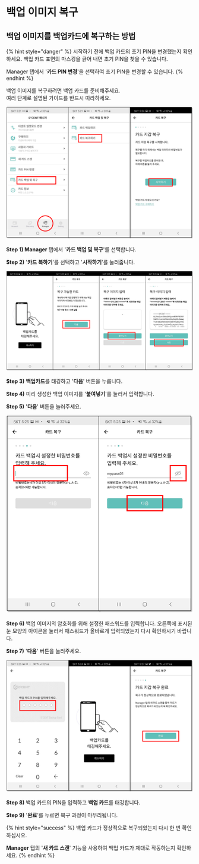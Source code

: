 # 백업 이미지 복구

## 백업 이미지를 백업카드에 복구하는 방법

{% hint style="danger" %}
시작하기 전에 백업 카드의 초기 PIN을 변경했는지 확인하세요. 백업 카드 표면의 마스킹을 긁어 내면 초기 PIN을 찾을 수 있습니다. 

Manager 탭에서 '**카드 PIN 변경**'을 선택하여 초기 PIN을 변경할 수 있습니다.
{% endhint %}

백업 이미지를 복구하려면 백업 카드를 준비해주세요.  
여러 단계로 설명된 가이드를 반드시 따라하세요.

![](../../.gitbook/assets/11%20%281%29.png)

**Step 1\) Manager** 탭에서 '**카드 백업 및 복구**'를 선택합니다.

**Step 2\)** '**카드 복하기**'를 선택하고 '**시작하기**'를 눌러줍니다.

![](../../.gitbook/assets/12%20%281%29.png)

**Step 3\)** **백업카드**를 태깅하고 '**다음**' 버튼을 누릅니다. 

**Step 4\)** 미리 생성한 백업 이미지를 '**붙여넣기**'를 눌러서 입력합니다. 

**Step 5\)** '**다음**' 버튼을 눌러주세요.

![](../../.gitbook/assets/13.png)

**Step 6\)** 백업 이미지의 암호화를 위해 설정한 패스워드를 입력합니다. 오른쪽에 표시된 눈 모양의 아이콘을 눌러서 패스워드가 올바르게 입력되었는지 다시 확인하시기 바랍니다.

**Step 7\)** '**다음**' 버튼을 눌러주세요.

![](../../.gitbook/assets/14.png)

**Step 8\)** 백업 카드의 PIN을 입력하고 **백업 카드**를 태깅합니다.

**Step 9\)** '**완료**'를 누르면 복구 과정이 마무리됩니다.

{% hint style="success" %}
백업 카드가 정상적으로 복구되었는지 다시 한 번 확인하십시오. 

**Manager** 탭의 '**새 카드 스캔**' 기능을 사용하여 백업 카드가 제대로 작동하는지 확인하세요. 
{% endhint %}

